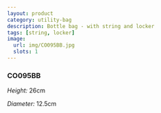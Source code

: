 ```yaml
---
layout: product
category: utility-bag
description: Bottle bag - with string and locker
tags: [string, locker]
image:
  url: img/CO095BB.jpg
  slots: 1
---
```


### CO095BB

*Height:* 26cm

*Diameter:* 12.5cm

